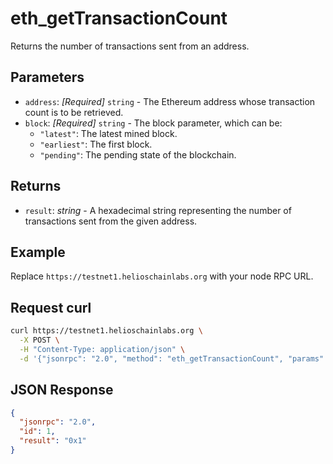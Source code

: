 # eth_getTransactionCount

Returns the number of transactions sent from an address.

## Parameters

- `address`: *[Required]* `string` - The Ethereum address whose transaction count is to be retrieved.
- `block`: *[Required]* `string` - The block parameter, which can be:
  - `"latest"`: The latest mined block.
  - `"earliest"`: The first block.
  - `"pending"`: The pending state of the blockchain.

## Returns

- `result`: *string* - A hexadecimal string representing the number of transactions sent from the given address.

## Example

Replace `https://testnet1.helioschainlabs.org` with your node RPC URL.

## Request curl
```sh
curl https://testnet1.helioschainlabs.org \
  -X POST \
  -H "Content-Type: application/json" \
  -d '{"jsonrpc": "2.0", "method": "eth_getTransactionCount", "params": ["0x17267eB1FEC301848d4B5140eDDCFC48945427Ab", "latest"], "id": 1}'
```

## JSON Response
```json
{
  "jsonrpc": "2.0",
  "id": 1,
  "result": "0x1"
}
```